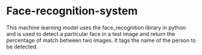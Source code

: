 # Face-recognition-system
This machine learning model uses the face_recognition library in python and is used to detect a particular face in a test image and return the percentage of match between two images. It tags the name of the person to be detected.
